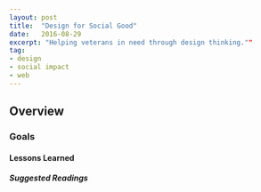 ```yaml
---
layout: post
title:  "Design for Social Good"
date:   2016-08-29
excerpt: "Helping veterans in need through design thinking.""
tag:
- design
- social impact
- web
---
```


## Overview

### Goals

#### Lessons Learned

##### Suggested Readings


